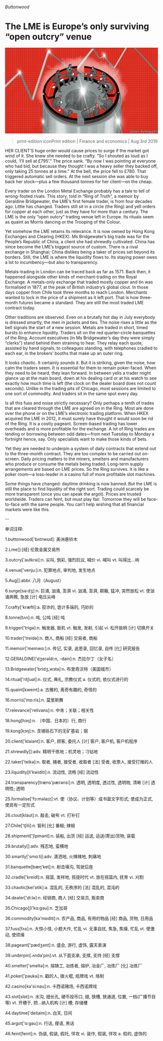 ###### Buttonwood

# The LME is Europe’s only surviving “open outcry” venue 

![image](images/20190803_FND001_0.jpg) 

> print-edition iconPrint edition | Finance and economics | Aug 3rd 2019 

HER CLIENT’S huge order would cause prices to surge if the market got wind of it. She knew she needed to be crafty. “So I shouted as loud as I could, ‘I’ll sell at £795’.” The price sank. “By now I was pointing at everyone who had bid, but because they thought I was a heavy seller they backed off, only taking 25 tonnes at a time.” At the bell, the price fell to £780. That triggered automatic sell orders. At the next session she was able to buy back her stock—plus a few thousand tonnes for her client—on the cheap. 

Every trader on the London Metal Exchange probably has a tale to tell of wrong-footed rivals. This story, told in “Ring of Truth”, a memoir by Geraldine Bridgewater, the LME’s first female trader, is from four decades ago. Little has changed. Traders still sit in a circle (the Ring) and yell orders for copper at each other, just as they have for more than a century. The LME is the only “open outcry” trading venue left in Europe. Its rituals seem as quaint as Morris dancing or the Trooping of the Colour. 

Yet somehow the LME retains its relevance. It is now owned by Hong Kong Exchanges and Clearing (HKEX). Ms Bridgewater’s big trade was for the People’s Republic of China, a client she had shrewdly cultivated. China has since become the LME’s biggest source of custom. There is a rival exchange in Shanghai; China dislikes being a taker of prices set beyond its borders. Still, the LME is where the liquidity flows to. Its staying power owes a lot to incumbency—but also to transparency. 

Metals-trading in London can be traced back as far as 1571. Back then, it happened alongside other kinds of merchant-trading on the Royal Exchange. A metals-only exchange that traded mostly copper and tin was formalised in 1877, at the peak of British industry’s global clout. In those days copper from Chile took three months to reach London. Merchants wanted to lock in the price of a shipment as it left port. That is how three-month futures became a standard. They are still the most traded LME contract today. 

Other traditions are observed. Even on a brutally hot day in July everybody is dressed smartly, the men in jackets and ties. The noise rises a little as the bell signals the start of a new session. Metals are traded in short, timed bursts to enhance liquidity. Traders sit on the red quarter-circle banquettes of the Ring. Account executives (in Ms Bridgewater’s day they were simply “clerks”) stand behind them straining to hear. They relay each quote, assisted by hand signals, to colleagues standing, with telephones cradled to each ear, in the brokers’ booths that make up an outer ring. 

It looks chaotic. It certainly sounds it. But it is striking, given the noise, how calm the traders seem. It is essential for them to remain poker-faced. When they need to be heard, they lean forward. In between yells a trader might glance up at the main board, down at his dealing card or at his watch to see exactly how much time is left (the clock on the dealer board does not count seconds). Unlike in the trading pits of Chicago, most sessions are limited to one sort of commodity. And traders sit in the same spot every day. 

Is all this fuss and noise strictly necessary? Only perhaps a tenth of trades that are cleared through the LME are agreed on in the Ring. Most are done over the phone or on the LME’s electronic trading platform. When HKEX acquired the LME in 2012, it must surely have thought it would soon be rid of the Ring. It is a costly pageant. Screen-based trading has lower overheads and is more profitable for the exchange. A lot of Ring trades are lending or borrowing between odd dates—from next Tuesday to Monday a fortnight hence, say. Only specialists want to make those kinds of bets. 

Yet they are needed to underpin a system of daily contracts that extend out to the three-month contract. They are too complex to be carried out on-screen. Daily pricing matters to the miners, smelters and manufacturers who produce or consume the metals being traded. Long-term supply arrangements are based on LME prices. So the Ring survives. It is like a poker room—a loss-leader in a casino full of more profitable slot machines. 

Some things have changed: daytime drinking is now banned. But the LME is still the place to find liquidity of the right sort. Trading could scarcely be more transparent (once you can speak the argot). Prices are trusted worldwide. Traders can feint, but must play fair. Tomorrow they will be face-to-face with the same people. You can’t help wishing that all financial markets were like this. 

-- 

 单词注释:

1.buttonwood['bʌtnwʊd]: 美洲悬铃木 

2.Lme[]:[经] 伦敦金属交易所 

3.outcry['autkrai]:n. 尖叫, 倒彩, 强烈抗议, 喊价 vi. 喊叫 vt. 叫得比...响 

4.venue['venju:]:n. 犯罪地点, 审判地, 发生地点 

5.Aug[]:abbr. 八月（August） 

6.surge[sә:dʒ]:n. 巨涌, 汹涌, 澎湃 vi. 汹涌, 澎湃, 颠簸, 猛冲, 突然放松 vt. 使汹涌奔腾, 急放 [计] 电压尖峰 

7.crafty['kræfti]:a. 狡诈的, 诡计多端的, 巧妙的 

8.tonne[tʌn]:n. 吨, 公吨 [经] 吨 

9.trigger['trigә]:n. 触发器, 扳机 vt. 触发, 发射, 引起 vi. 松开扳柄 [计] 切换开关 

10.trader['treidә]:n. 商人, 商船 [经] 交易者, 商船 

11.memoir['memwɑ:]:n. 传记, 实录, 追思录, 回忆录, 自传 [化] 研究报告 

12.GERALDINE['dʒerәldi:n, -dain]:n. 杰拉尔丁（女子名） 

13.Bridgewater['bridʒ,wɔtə]:n. 布里奇沃特（美国城市） 

14.ritual['ritʃuәl]:n. 仪式, 典礼, 宗教仪式 a. 仪式的, 依仪式进行的 

15.quaint[kweint]:a. 古雅的, 离奇有趣的, 奇怪的 

16.morris['mɒ:ris]:n. 莫里斯舞 

17.relevance['relivәns]:n. 中肯；关联；相关性 

18.hong[hɔŋ]:n. （中国、日本的）行, 商行 

19.kong[kɔŋ]:n. 含锡砾石下的无矿基岩；钢 

20.client['klaiәnt]:n. 客户, 顾客, 委托人 [计] 客户, 客户机, 客户机程序 

21.shrewdly[]:adv. 精明干练地；机灵地；刁钻地 

22.taker['teikә]:n. 取者, 捕者, 接受者, 收取者 [法] 受者, 收票人, 接受打赌的人 

23.liquidity[li'kwiditi]:n. 流动性, 流畅 [经] 流动性 

24.transparency[træns'pærәnsi]:n. 透明, 透明度, 透过性, 透明物, 清晰 [计] 透明性; 透明 

25.formalise['fɔ:məlaɪz]:vt. 使（协议、计划等）成书面文字形式; 使成为正式, 使具有一定形式 

26.clout[klaut]:n. 敲击, 破布 vt. 打补钉 

27.Chile['tʃili]:n. 智利 [化] 番椒; 辣椒 

28.shipment['ʃipmәnt]:n. 装船, 出货 [经] 运送, 运送(寄出)货物, 装载 

29.brutally[]:adv. 残忍地, 蛮横地 

30.smartly['smɑ:ti]:adv. 潇洒地, 火辣辣地, 刺痛地 

31.banquette[bæŋ'ket]:n. 射击壕沟, 驾驶后座 

32.cradle['kreidl]:n. 摇篮, 发祥地, 孩提时代 vt. 放在摇篮内, 抚育 vi. 刈割 

33.chaotic[kei'ɒtik]:a. 混乱的, 无秩序的 [法] 混乱的, 混沌的 

34.dealer['di:lә]:n. 经销商, 商人 [经] 交易员, 贩卖商 

35.Chicago[ʃi'kɑ:gәu]:n. 芝加哥 

36.commodity[kә'mɒditi]:n. 农产品, 商品, 有用的物品 [经] 商品, 货物, 日用品 

37.fuss[fʌs]:n. 大惊小怪, 小题大作, 忙乱 vi. 无事自扰, 焦急, 焦燥, 忙乱 vt. 使激动, 使烦燥 

38.pageant['pædʒәnt]:n. 盛会, 游行, 虚饰, 露天表演 

39.underpin[.ʌndә'pin]:vt. 从下面支承, 支撑, 支持 [经] 支撑 

40.smelter['smeltә]:n. 熔铸工, 冶炼者, 熔炉, 冶金厂, 冶炼厂 [化] 冶炼厂 

41.poker['pәukә]:n. 戳的人, 拨火棍, 纸牌戏 vt. 烙制 

42.casino[kә'si:nәu]:n. 卡西诺赌场, 卡西诺牌戏 

43.slot[slɒt]:n. 水沟, 细长孔, 硬币投币口, 缝, 狭槽, 狭通道, 位置, 一档(广播节目等) vt. 开槽于, 把...纳入机构 [计] 槽; 存储槽 

44.daytime['deitaim]:n. 白天, 日间 

45.argot['ɑ:gәu]:n. 行话, 俚语, 黑话 

46.feint[feint]:n. 伪装, 假装, 假托, 佯攻 vi. 装作, 假装, 佯攻 a. 假的, 虚饰的 

